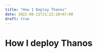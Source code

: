 ```yaml
---
title: "How I Deploy Thanos"
date: 2022-08-21T21:22:28+07:00
draft: true
---
```


# How I deploy Thanos

